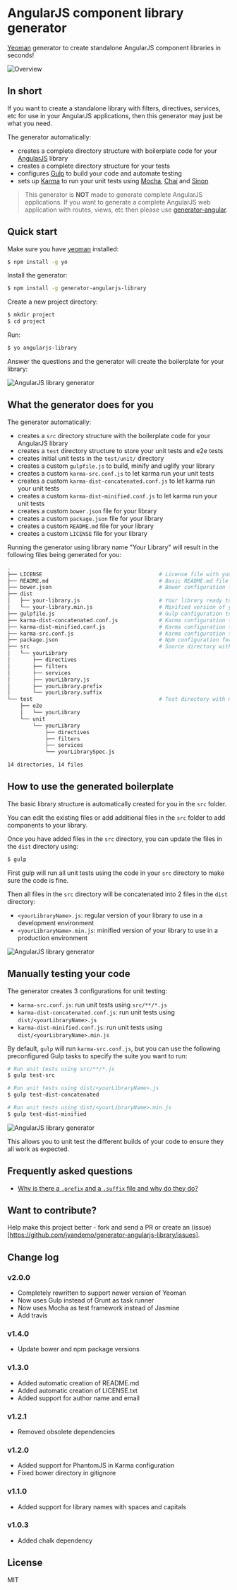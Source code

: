 # AngularJS component library generator

[Yeoman](http://yeoman.io) generator to create standalone AngularJS component libraries in seconds!

![Overview](http://i.imgur.com/KR6fT67.png)

## In short

If you want to create a standalone library with filters, directives, services, etc for use in your AngularJS applications, then this generator may just be what you need.

The generator automatically:

- creates a complete directory structure with boilerplate code for your [AngularJS](https://angularjs.org/) library
- creates a complete directory structure for your tests
- configures [Gulp](http://gulpjs.com/) to build your code and automate testing
- sets up [Karma](http://karma-runner.github.io) to run your unit tests using [Mocha](http://visionmedia.github.io/mocha/), [Chai](http://chaijs.com/) and [Sinon](http://sinonjs.org/)

> This generator is **NOT** made to generate complete AngularJS applications. If you want to generate a complete AngularJS web application with routes, views, etc then please use [generator-angular](https://github.com/yeoman/generator-angular).

## Quick start

Make sure you have [yeoman](http://yeoman.io) installed:

```sh
$ npm install -g yo
```

Install the generator:

```sh
$ npm install -g generator-angularjs-library
```

Create a new project directory:

```sh
$ mkdir project
$ cd project
```

Run:

```sh
$ yo angularjs-library
```

Answer the questions and the generator will create the boilerplate for your library:

![AngularJS library generator](http://i.imgur.com/R4upcwp.png)

## What the generator does for you

The generator automatically:

- creates a `src` directory structure with the boilerplate code for your AngularJS library
- creates a `test` directory structure to store your unit tests and e2e tests
- creates initial unit tests in the `test/unit/` directory
- creates a custom `gulpfile.js` to build, minify and uglify your library
- creates a custom `karma-src.conf.js` to let karma run your unit tests
- creates a custom `karma-dist-concatenated.conf.js` to let karma run your unit tests
- creates a custom `karma-dist-minified.conf.js` to let karma run your unit tests
- creates a custom `bower.json` file for your library
- creates a custom `package.json` file for your library
- creates a custom `README.md` file for your library
- creates a custom `LICENSE` file for your library

Running the generator using library name "Your Library" will result in the following files being generated for you:

```sh
.
├── LICENSE                                     # License file with your name in it
├── README.md                                   # Basic README.md file with title of library
├── bower.json                                  # Bower configuration for your library
├── dist
│   ├── your-library.js                         # Your library ready to use in your application
│   └── your-library.min.js                     # Minified version of your library for production
├── gulpfile.js                                 # Gulp configuration to build your library
├── karma-dist-concatenated.conf.js             # Karma configuration to run unit tests using your-library.js
├── karma-dist-minified.conf.js                 # Karma configuration to run unit tests using your-library.min.js
├── karma-src.conf.js                           # Karma configuration to run unit tests using src/**/*.js
├── package.json                                # Npm configuration for your library
├── src                                         # Source directory with modular structure
│   └── yourLibrary
│       ├── directives
│       ├── filters
│       ├── services
│       ├── yourLibrary.js
│       ├── yourLibrary.prefix
│       └── yourLibrary.suffix
└── test                                        # Test directory with modulare structure
    ├── e2e
    │   └── yourLibrary
    └── unit
        └── yourLibrary
            ├── directives
            ├── filters
            ├── services
            └── yourLibrarySpec.js

14 directories, 14 files
```

## How to use the generated boilerplate

The basic library structure is automatically created for you in the `src` folder.

You can edit the existing files or add additional files in the `src` folder to add components to your library.

Once you have added files in the `src` directory, you can update the files in the `dist` directory using:

```sh
$ gulp
```

First gulp will run all unit tests using the code in your `src` directory to make sure the code is fine.

Then all files in the `src` directory will be concatenated into 2 files in the `dist` directory:

- `<yourLibraryName>.js`: regular version of your library to use in a development environment
- `<yourLibraryName>.min.js`: minified version of your library to use in a production environment

![AngularJS library generator](http://i.imgur.com/v958Eml.png)

## Manually testing your code

The generator creates 3 configurations for unit testing:

- `karma-src.conf.js`: run unit tests using `src/**/*.js`
- `karma-dist-concatenated.conf.js`: run unit tests using `dist/<yourLibraryName>.js`
- `karma-dist-minified.conf.js`: run unit tests using `dist/<yourLibraryName>.min.js`

By default, `gulp` will run `karma-src.conf.js`, but you can use the following preconfigured Gulp tasks to specify the suite you want to run:

```sh
# Run unit tests using src/**/*.js
$ gulp test-src

# Run unit tests using dist/<yourLibraryName>.js
$ gulp test-dist-concatenated

# Run unit tests using dist/<yourLibraryName>.min.js
$ gulp test-dist-minified
```

![AngularJS library generator](http://i.imgur.com/FL7exkv.png)

This allows you to unit test the different builds of your code to ensure they all work as expected.

## Frequently asked questions

- [Why is there a `.prefix` and a `.suffix` file and why do they do?](https://github.com/jvandemo/generator-angularjs-library/issues/2)

## Want to contribute?

Help make this project better - fork and send a PR or create an (issue)[https://github.com/jvandemo/generator-angularjs-library/issues].

## Change log

### v2.0.0

- Completely rewritten to support newer version of Yeoman
- Now uses Gulp instead of Grunt as task runner
- Now uses Mocha as test framework instead of Jasmine
- Add travis

### v1.4.0

- Update bower and npm package versions

### v1.3.0

- Added automatic creation of README.md
- Added automatic creation of LICENSE.txt
- Added support for author name and email

### v1.2.1

- Removed obsolete dependencies

### v1.2.0

- Added support for PhantomJS in Karma configuration
- Fixed bower directory in gitignore

### v1.1.0

- Added support for library names with spaces and capitals

### v1.0.3

- Added chalk dependency

## License

MIT
